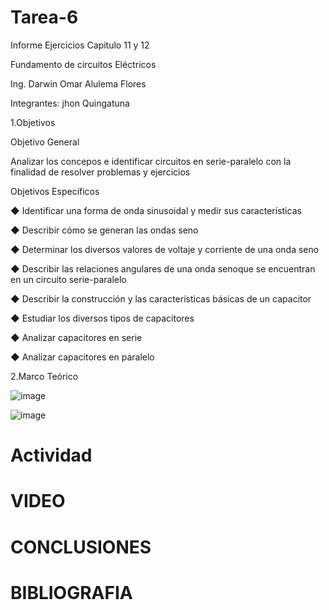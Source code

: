 # Tarea-6
Informe Ejercicios Capitulo 11 y 12

Fundamento de circuitos Eléctricos

Ing. Darwin Omar Alulema Flores

Integrantes: jhon Quingatuna

1.Objetivos

Objetivo General

Analizar los concepos e identificar circuitos en serie-paralelo con la finalidad de resolver problemas y ejercicios

Objetivos Específicos

◆ Identificar una forma de onda sinusoidal y medir sus características

◆ Describir cómo se generan las ondas seno

◆ Determinar los diversos valores de voltaje y corriente de una onda seno

◆ Describir las relaciones angulares de una onda senoque se encuentran en un circuito serie-paralelo

◆ Describir la construcción y las características básicas de un capacitor

◆ Estudiar los diversos tipos de capacitores

◆ Analizar capacitores en serie

◆ Analizar capacitores en paralelo

2.Marco Teórico

![image](https://user-images.githubusercontent.com/116813974/212753725-0c4520b5-4e25-4b17-85e7-c09e35fdbb29.png)

![image](https://user-images.githubusercontent.com/116813974/212753860-27f09644-4f84-453a-9f39-09cf417285b0.png)

# Actividad 

# VIDEO

# CONCLUSIONES 

# BIBLIOGRAFIA


